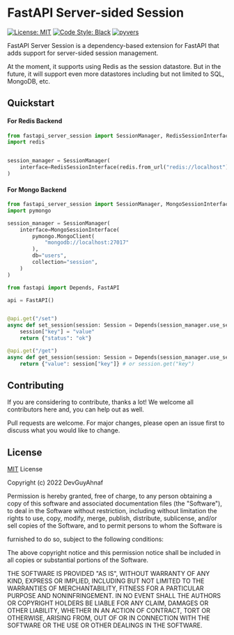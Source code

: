 # FastAPI Server-sided Session

[![License: MIT](https://img.shields.io/badge/License-MIT-lightgrey.svg?style=flat-square)](https://opensource.org/licenses/MIT)
[![Code Style: Black](https://img.shields.io/badge/Code%20Style-Black-black?style=flat-square)](https://github.com/psf/black)
[![pyvers](https://img.shields.io/badge/python-3.6+-blue?style=flat-square)]()

FastAPI Server Session is a dependency-based extension for FastAPI that adds support for server-sided session management.

At the moment, it supports using Redis as the session datastore. But in the future, it will support even more datastores including but not limited to SQL, MongoDB, etc.

## Quickstart

#### For Redis Backend
```py
from fastapi_server_session import SessionManager, RedisSessionInterface, Session
import redis


session_manager = SessionManager(
    interface=RedisSessionInterface(redis.from_url("redis://localhost"))
)
```

#### For Mongo Backend
```py
from fastapi_server_session import SessionManager, MongoSessionInterface, Session
import pymongo

session_manager = SessionManager(
    interface=MongoSessionInterface(
        pymongo.MongoClient(
            "mongodb://localhost:27017"
        ),
        db="users",
        collection="session",
    )
)

```

```py
from fastapi import Depends, FastAPI

api = FastAPI()


@api.get("/set")
async def set_session(session: Session = Depends(session_manager.use_session)):
    session["key"] = "value"
    return {"status": "ok"}

@api.get("/get")
async def get_session(session: Session = Depends(session_manager.use_session)):
    return {"value": session["key"]} # or session.get("key")
```

## Contributing

If you are considering to contribute, thanks a lot! We welcome all contributors here and, you can help out as well.

Pull requests are welcome. For major changes, please open an issue first to discuss what you would like to change.

## License

[MIT](https://choosealicense.com/licenses/mit/) License

Copyright (c) 2022 DevGuyAhnaf

Permission is hereby granted, free of charge, to any person obtaining a copy
of this software and associated documentation files (the "Software"), to deal
in the Software without restriction, including without limitation the rights
to use, copy, modify, merge, publish, distribute, sublicense, and/or sell
copies of the Software, and to permit persons to whom the Software is

furnished to do so, subject to the following conditions:

The above copyright notice and this permission notice shall be included in all
copies or substantial portions of the Software.

THE SOFTWARE IS PROVIDED "AS IS", WITHOUT WARRANTY OF ANY KIND, EXPRESS OR
IMPLIED, INCLUDING BUT NOT LIMITED TO THE WARRANTIES OF MERCHANTABILITY,
FITNESS FOR A PARTICULAR PURPOSE AND NONINFRINGEMENT. IN NO EVENT SHALL THE
AUTHORS OR COPYRIGHT HOLDERS BE LIABLE FOR ANY CLAIM, DAMAGES OR OTHER
LIABILITY, WHETHER IN AN ACTION OF CONTRACT, TORT OR OTHERWISE, ARISING FROM,
OUT OF OR IN CONNECTION WITH THE SOFTWARE OR THE USE OR OTHER DEALINGS IN THE
SOFTWARE.

